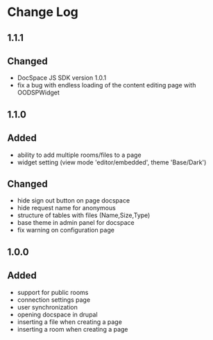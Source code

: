 # Change Log

## 1.1.1
## Changed 
- DocSpace JS SDK version 1.0.1 
- fix a bug with endless loading of the content editing page with OODSPWidget

## 1.1.0
## Added 
- ability to add multiple rooms/files to a page
- widget setting (view mode 'editor/embedded', theme 'Base/Dark')

## Changed
- hide sign out button on page docspace
- hide request name for anonymous
- structure of tables with files (Name,Size,Type)
- base theme in admin panel for docspace
- fix warning on configuration page

## 1.0.0
## Added
- support for public rooms
- connection settings page
- user synchronization
- opening docspace in drupal
- inserting a file when creating a page
- inserting a room when creating a page
